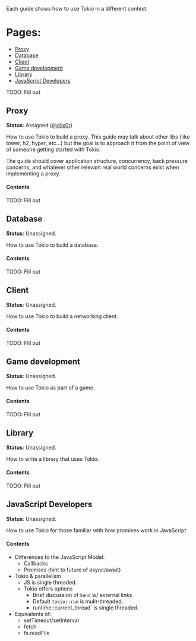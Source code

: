 Each guide shows how to use Tokio in a different context.

# Pages:

* [Proxy](#proxy)
* [Database](#database)
* [Client](#client)
* [Game development](#game-dev)
* [Library](#library)
* [JavaScript Developers](#javascript-devs)

TODO: Fill out

<a name="proxy"></a>
## Proxy

**Status**: Assigned ([@olix0r](https://github.com/olix0r))

How to use Tokio to build a proxy. This guide may talk about other libs (like
tower, h2, hyper, etc...) but the goal is to approach it from the point of view
of someone getting started with Tokio.

The guide should cover application structure, concurrency, back pressure
concerns, and whatever other relevant real world concerns exist when
implementing a proxy.

#### Contents

TODO: Fill out

<a name="database"></a>
## Database

**Status**: Unassigned.

How to use Tokio to build a database.

#### Contents

TODO: Fill out

<a name="client"></a>
## Client

**Status**: Unassigned.

How to use Tokio to build a networking client.

#### Contents

TODO: Fill out

<a name="game-dev"></a>
## Game development

**Status**: Unassigned.

How to use Tokio as part of a game.

#### Contents

TODO: Fill out

<a name="library"></a>
## Library

**Status**: Unassigned.

How to write a library that uses Tokio.

#### Contents

TODO: Fill out

<a name="javascript-devs"></a>
## JavaScript Developers

**Status**: Unassigned.

How to use Tokio for those familiar with how promises work in JavaScript

#### Contents

* Differences to the JavaScript Model:
    * Callbacks
    * Promises (hint to future of async/await)
* Tokio & parallelism
    * JS is single threaded.
    * Tokio offers options
        * Brief discussion of `Send` w/ external links
        * Default `tokio::run` is mulit-threaded.
        * runtime::current_thread` is single threaded.
* Equivalents of:
    * setTimeout/setInterval
    * fetch
    * fs.readFile
